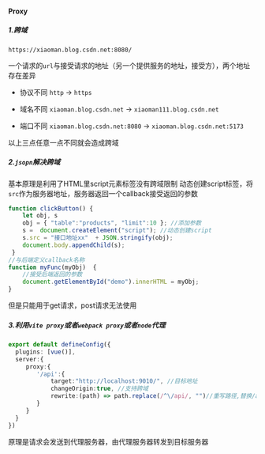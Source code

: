 #### Proxy

##### 1.跨域

`https://xiaoman.blog.csdn.net:8080/`

一个请求的`url`与接受请求的地址（另一个提供服务的地址，接受方），两个地址存在差异

- 协议不同 `http` -> `https`

- 域名不同 `xiaoman.blog.csdn.net` -> `xiaoman111.blog.csdn.net`

- 端口不同 `xiaoman.blog.csdn.net:8080` -> `xiaoman.blog.csdn.net:5173`

以上三点任意一点不同就会造成跨域

##### 2.`jsopn`解决跨域

基本原理是利用了HTML里script元素标签没有跨域限制 动态创建script标签，将`src`作为服务器地址，服务器返回一个callback接受返回的参数

```js
function clickButton() {
    let obj, s
    obj = { "table":"products", "limit":10 }; //添加参数
    s =  document.createElement("script"); //动态创建script
    s.src = "接口地址xx"  + JSON.stringify(obj);
    document.body.appendChild(s);
 }
//与后端定义callback名称
function myFunc(myObj)  {
    //接受后端返回的参数
    document.getElementById("demo").innerHTML = myObj;
}
```

但是只能用于get请求，post请求无法使用

##### 3.利用`vite proxy`或者`webpack proxy`或者`node`代理

```ts
export default defineConfig({
  plugins: [vue()],
  server:{
     proxy:{
        '/api':{
            target:"http://localhost:9010/", //目标地址
            changeOrigin:true, //支持跨域
            rewrite:(path) => path.replace(/^\/api/, "")//重写路径,替换/api
        }
     }
  }
})
```

原理是请求会发送到代理服务器，由代理服务器转发到目标服务器